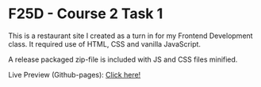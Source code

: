 # F25D - Course 2 Task 1

This is a restaurant site I created as a turn in for my Frontend Development class.
It required use of HTML, CSS and vanilla JavaScript.


A release packaged zip-file is included with JS and CSS files minified.


Live Preview (Github-pages): [Click here!](https://frreri.github.io/restaurant-site/)

